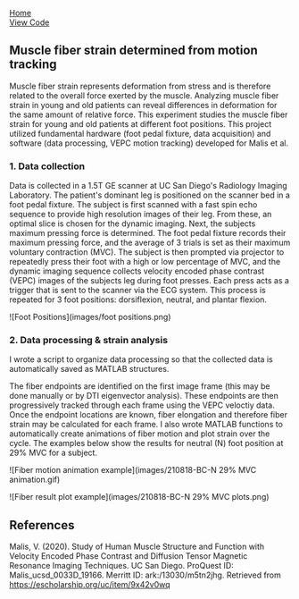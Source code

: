 [Home](https://bcunnane.github.io/)  
[View Code](https://github.com/bcunnane/fiber_tracking)

## Muscle fiber strain determined from motion tracking

Muscle fiber strain represents deformation from stress and is therefore related to the overall force exerted by the muscle. Analyzing muscle fiber strain in young and old patients can reveal differences in deformation for the same amount of relative force. This experiment studies the muscle fiber strain for young and old patients at different foot positions. This project utilized fundamental hardware (foot pedal fixture, data acquisition) and software (data processing, VEPC motion tracking) developed for Malis et al.

### 1. Data collection

Data is collected in a 1.5T GE scanner at UC San Diego's Radiology Imaging Laboratory. The patient's dominant leg is positioned on the scanner bed in a foot pedal fixture. The subject is first scanned with a fast spin echo sequence to provide high resolution images of their leg. From these, an optimal slice is chosen for the dynamic imaging. Next, the subjects maximum pressing force is determined. The foot pedal fixture records their maximum pressing force, and the average of 3 trials is set as their maximum voluntary contraction (MVC). The subject is then prompted via projector to repeatedly press their foot with a high or low percentage of MVC, and the dynamic imaging sequence collects velocity encoded phase contrast (VEPC) images of the subjects leg during foot presses. Each press acts as a trigger that is sent to the scanner via the ECG system. This process is repeated for 3 foot positions: dorsiflexion, neutral, and plantar flexion.

![Foot Positions](images/foot positions.png)

### 2. Data processing & strain analysis

I wrote a script to organize data processing so that the collected data is automatically saved as MATLAB structures. 

The fiber endpoints are identified on the first image frame (this may be done manually or by DTI eigenvector analysis). These endpoints are then progressively tracked through each frame using the VEPC veloctiy data. Once the endpoint locations are known, fiber elongation and therefore fiber strain may be calculated for each frame. I also wrote MATLAB functions to automatically create animations of fiber motion and plot strain over the cycle. The examples below show the results for neutral (N) foot position at 29% MVC for a subject.

![Fiber motion animation example](images/210818-BC-N 29% MVC animation.gif)

![Fiber result plot example](images/210818-BC-N 29% MVC plots.png)

## References
Malis, V. (2020). Study of Human Muscle Structure and Function with Velocity Encoded Phase Contrast and Diffusion Tensor Magnetic Resonance Imaging Techniques. UC San Diego. ProQuest ID: Malis_ucsd_0033D_19166. Merritt ID: ark:/13030/m5tn2jhg. Retrieved from https://escholarship.org/uc/item/9x42v0wq
